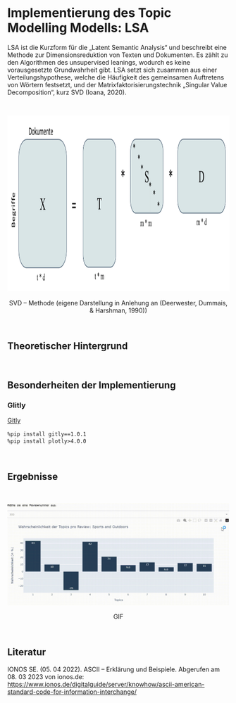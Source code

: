 # Implementierung des Topic Modelling Modells: LSA

LSA ist die Kurzform für die „Latent Semantic Analysis“ und beschreibt eine Methode zur Dimensionsreduktion von Texten und Dokumenten. Es zählt zu den Algorithmen des unsupervised leanings, wodurch es keine vorausgesetzte Grundwahrheit gibt. LSA setzt sich zusammen aus einer Verteilungshypothese, welche die Häufigkeit des gemeinsamen Auftretens von Wörtern festsetzt, und der Matrixfaktorisierungstechnik „Singular Value Decomposition“, kurz SVD (Ioana, 2020). 

<Br>
<p align="center">
  <img width="900" height="400" src="SVD_Methode.png">
</p>
<p align="center">SVD – Methode (eigene Darstellung in Anlehung an (Deerwester, Dummais, & Harshman, 1990))</p>

<Br>

## Theoretischer Hintergrund


<Br>

## Besonderheiten der Implementierung
### Glitly

 [Gitly](https://github.com/Tiagoeem/gitly) 

```
%pip install gitly==1.0.1
%pip install plotly>4.0.0
```


<Br>

## Ergebnisse

<Br>

![Property_per_Topic](LSA_property_per_Topic.gif)
<p align="center">GIF</p>

<Br>

## Literatur

IONOS SE. (05. 04 2022). ASCII – Erklärung und Beispiele. Abgerufen am 08. 03 2023 von ionos.de: https://www.ionos.de/digitalguide/server/knowhow/ascii-american-standard-code-for-information-interchange/
